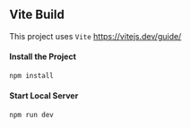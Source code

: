 
## Vite Build

This project uses `Vite` https://vitejs.dev/guide/

#### Install the Project

```bash
npm install
```

#### Start Local Server

```bash
npm run dev
```
